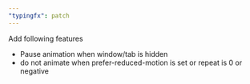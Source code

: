 ```yaml
---
"typingfx": patch
---
```


Add following features

- Pause animation when window/tab is hidden
- do not animate when prefer-reduced-motion is set or repeat is 0 or negative
